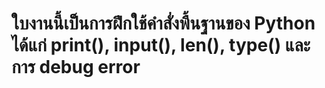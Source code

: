 # ใบงานนี้เป็นการฝึกใช้คำสั่งพื้นฐานของ Python ได้แก่ print(), input(), len(), type() และการ debug error